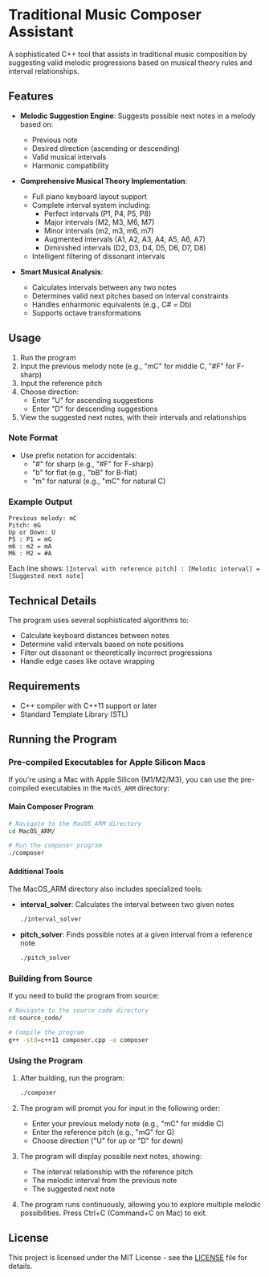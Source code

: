 # Traditional Music Composer Assistant

A sophisticated C++ tool that assists in traditional music composition by suggesting valid melodic progressions based on musical theory rules and interval relationships.

## Features

- **Melodic Suggestion Engine**: Suggests possible next notes in a melody based on:
  - Previous note
  - Desired direction (ascending or descending)
  - Valid musical intervals
  - Harmonic compatibility

- **Comprehensive Musical Theory Implementation**:
  - Full piano keyboard layout support
  - Complete interval system including:
    - Perfect intervals (P1, P4, P5, P8)
    - Major intervals (M2, M3, M6, M7)
    - Minor intervals (m2, m3, m6, m7)
    - Augmented intervals (A1, A2, A3, A4, A5, A6, A7)
    - Diminished intervals (D2, D3, D4, D5, D6, D7, D8)
  - Intelligent filtering of dissonant intervals

- **Smart Musical Analysis**:
  - Calculates intervals between any two notes
  - Determines valid next pitches based on interval constraints
  - Handles enharmonic equivalents (e.g., C# = Db)
  - Supports octave transformations

## Usage

1. Run the program
2. Input the previous melody note (e.g., "mC" for middle C, "#F" for F-sharp)
3. Input the reference pitch
4. Choose direction:
   - Enter "U" for ascending suggestions
   - Enter "D" for descending suggestions
5. View the suggested next notes, with their intervals and relationships

### Note Format
- Use prefix notation for accidentals:
  - "#" for sharp (e.g., "#F" for F-sharp)
  - "b" for flat (e.g., "bB" for B-flat)
  - "m" for natural (e.g., "mC" for natural C)

### Example Output
```
Previous melody: mC
Pitch: mG
Up or Down: U
P5 : P1 = mG
m6 : m2 = mA
M6 : M2 = #A
```
Each line shows: `[Interval with reference pitch] : [Melodic interval] = [Suggested next note]`

## Technical Details

The program uses several sophisticated algorithms to:
- Calculate keyboard distances between notes
- Determine valid intervals based on note positions
- Filter out dissonant or theoretically incorrect progressions
- Handle edge cases like octave wrapping

## Requirements

- C++ compiler with C++11 support or later
- Standard Template Library (STL)

## Running the Program

### Pre-compiled Executables for Apple Silicon Macs
If you're using a Mac with Apple Silicon (M1/M2/M3), you can use the pre-compiled executables in the `MacOS_ARM` directory:

#### Main Composer Program
```bash
# Navigate to the MacOS_ARM directory
cd MacOS_ARM/

# Run the composer program
./composer
```

#### Additional Tools
The MacOS_ARM directory also includes specialized tools:

- **interval_solver**: Calculates the interval between two given notes
  ```bash
  ./interval_solver
  ```

- **pitch_solver**: Finds possible notes at a given interval from a reference note
  ```bash
  ./pitch_solver
  ```

### Building from Source
If you need to build the program from source:
```bash
# Navigate to the source code directory
cd source_code/

# Compile the program
g++ -std=c++11 composer.cpp -o composer
```

### Using the Program
1. After building, run the program:
   ```bash
   ./composer
   ```
2. The program will prompt you for input in the following order:
   - Enter your previous melody note (e.g., "mC" for middle C)
   - Enter the reference pitch (e.g., "mG" for G)
   - Choose direction ("U" for up or "D" for down)

3. The program will display possible next notes, showing:
   - The interval relationship with the reference pitch
   - The melodic interval from the previous note
   - The suggested next note

4. The program runs continuously, allowing you to explore multiple melodic possibilities. Press Ctrl+C (Command+C on Mac) to exit.

## License

This project is licensed under the MIT License - see the [LICENSE](LICENSE) file for details.
